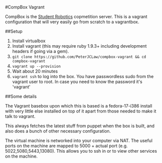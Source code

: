 #CompBox Vagrant

CompBox is the [Student Robotics](http://studentrobotics.org) copmetition server.
This is a vagrant configuration that will very easily go from scratch to a vagrantbox.

##Setup

1. Install virtualbox
2. Install vagrant (this may require ruby 1.9.3+ including development headers if going via a gem).
2. `git clone https://github.com/PeterJCLaw/compbox-vagrant && cd compbox-vagrant`
3. `vagrant up --provision`
4. Wait about 20 minutes
5. `vagrant ssh` to log into the box. You have passwordless sudo from the
   vagrant user to root. In case you need to know the password it's 'vagrant'


##Some details

The Vagrant basebox upon which this is based is a fedora-17-i386 install with
very little else installed on top of it apart from those needed to make it
talk to vagrant.

This always fetches the latest stuff from puppet when the box
is built, and also does a bunch of other necessary configuration.

The virtual machine is networked into your computer via NAT.
The useful ports on the machine are mapped to 5000 + actual port
(e.g. 5022,5080,5443,13080).
This allows you to ssh in or to view other services on the machine.
